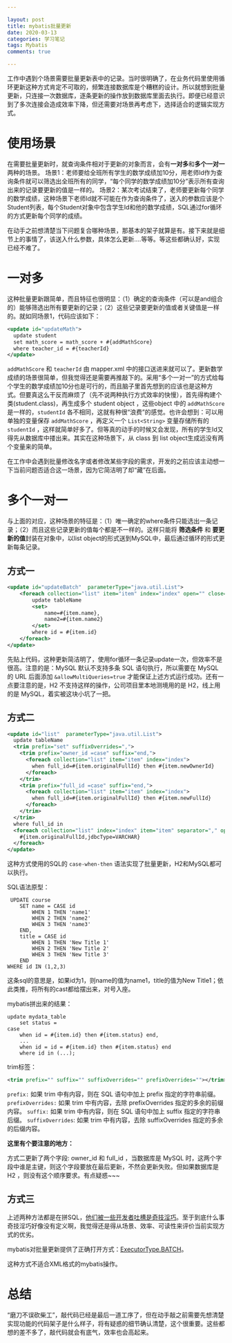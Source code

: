 ```yaml
---

layout: post
title: mybatis批量更新
date: 2020-03-13
categories: 学习笔记
tags: Mybatis
comments: true 

---
```


工作中遇到个场景需要批量更新表中的记录。当时很明确了，在业务代码里使用循环更新这种方式肯定不可取的，频繁连接数据库是个糟糕的设计。所以就想到批量更新，只连接一次数据库，逐条更新的操作放到数据库里面去执行。即便已经意识到了多次连接会造成效率下降，但还需要对场景再考虑下，选择适合的逻辑实现方式。

# 使用场景

在需要批量更新时，就查询条件相对于更新的对象而言，会有**一对多**和**多个一对一**两种的场景。
场景1：老师要给全班所有学生的数学成绩加10分，用老师Id作为查询条件就可以筛选出全班所有的同学，“每个同学的数学成绩加10分”表示所有查询出来的记录要更新的值是一样的。
场景2：某次考试结束了，老师要更新每个同学的数学成绩，这种场景下老师Id就不可能在作为查询条件了，送入的参数应该是个Student列表，每个Student对象中包含学生Id和他的数学成绩，SQL通过for循环的方式更新每个同学的成绩。

在动手之前想清楚当下问题复合哪种场景，那基本的架子就算是有。接下来就是细节上的事情了，该送入什么参数，具体怎么更新....等等。等这些都确认好，实现已经不难了。

# 一对多

这种批量更新跟简单，而且特征也很明显：（1）确定的查询条件（可以是and组合的）能够筛选出所有要更新的记录；（2）这些记录要更新的值或者关键值是一样的。就如同场景1，代码应该如下：

```xml
<update id="updateMath">
  update student
  set math_score = math_score + #{addMathScore}
  where teacher_id = #{teacherId}
</update>
```

`addMathScore` 和 `teacherId` 由 mapper.xml 中的接口送进来就可以了。更新数学成绩的场景很简单，但我觉得还是需要再推敲下的。采用“多个一对一”的方式给每个学生的数学成绩加10分也是可行的，而且脑子里首先想到的应该也是这种方式。但要真这么干反而麻烦了（先不说两种执行方式效率的快慢），首先得构建个类(student.class)，再生成多个 student object ，这些object 中的 `addMathScore` 是一样的，`studentId` 各不相同，这就有种很“浪费”的感觉。也许会想到：可以用单独的变量保存 `addMathScore` ，再定义一个 `List<String>` 变量存储所有的 `studentId` ，这样就简单好多了。但等真的动手的时候又会发现，所有的学生Id又得先从数据库中搂出来。其实在这种场景下，从 class 到 list object生成远没有两个变量来的简单。

在工作中会遇到批量修改名字或者修改某些字段的需求，开发的之前应该主动想一下当前问题否适合这一场景，因为它简洁明了却“藏”在后面。



# 多个一对一

与上面的对应，这种场景的特征是：（1）唯一确定的where条件只能选出一条记录；（2）而且这些记录更新的值每个都是不一样的。这样只能将 **筛选条件** 和 **要更新的值**封装在对象中，以list object的形式送到MySQL中，最后通过循环的形式更新每条记录。

## 方式一

```xml
<update id="updateBatch"  parameterType="java.util.List">  
    <foreach collection="list" item="item" index="index" open="" close="" separator=";">
        update tableName
        <set>
            name=#{item.name},
            name2=#{item.name2}
        </set>
        where id = #{item.id}
    </foreach>      
</update>
```

先贴上代码，这种更新简洁明了，使用for循环一条记录update一次，但效率不是很高。注意的是：MySQL 默认不支持多条 SQL 语句执行，所以需要在 MySQL 的 URL 后面添加 `&allowMultiQueries=true` 才能保证上述方式运行成功。还有一点要注意的是，H2 不支持这样的操作，公司项目里本地测境用的是 H2，线上用的是 MySQL，着实被这块小坑了一把。



## 方式二

```xml
<update id="list"  parameterType="java.util.List">
  update tableName
  <trim prefix="set" suffixOverrides=",">
    <trim prefix="owner_id =case" suffix="end,">
      <foreach collection="list" item="item" index="index">
        when full_id=#{item.originalFullId} then #{item.newOwnerId}
      </foreach>
    </trim>
    <trim prefix="full_id =case" suffix="end,">
      <foreach collection="list" item="item" index="index">
        when full_id=#{item.originalFullId} then #{item.newFullId}
      </foreach>
    </trim>
  </trim>
  where full_id in
  <foreach collection="list" index="index" item="item" separator="," open="(" close=")">
    #{item.originalFullId,jdbcType=VARCHAR}
  </foreach>
</update>
```

这种方式使用的SQL的 `case-when-then` 语法实现了批量更新，H2和MySQL都可以执行。

SQL语法原型：

```mysql
 UPDATE course
    SET name = CASE id 
        WHEN 1 THEN 'name1'
        WHEN 2 THEN 'name2'
        WHEN 3 THEN 'name3'
    END, 
    title = CASE id 
        WHEN 1 THEN 'New Title 1'
        WHEN 2 THEN 'New Title 2'
        WHEN 3 THEN 'New Title 3'
    END
WHERE id IN (1,2,3)
```

这条sql的意思是，如果id为1，则name的值为name1，title的值为New Title1；依此类推，将所有的cast都给摆出来，对号入座。

mybatis拼出来的结果：

```mysql
update mydata_table 
	set status = 
case
	when id = #{item.id} then #{item.status} end,
	...
	when id = id = #{item.id} then #{item.status} end
	where id in (...);
```

trim标签：

```xml
<trim prefix="" suffix="" suffixOverrides="" prefixOverrides=""></trim>
```

 `prefix:` 如果 trim 中有内容，则在 SQL 语句中加上 prefix 指定的字符串前缀。
`prefixOverrides:` 如果 trim 中有内容，去除 prefixOverrides 指定的多余的前缀内容。
`suffix:` 如果 trim 中有内容，则在 SQL 语句中加上 suffix 指定的字符串后缀。
`suffixOverrides`: 如果 trim 中有内容，去除 suffixOverrides 指定的多余的后缀内容。



**这里有个要注意的地方：**

方式二更新了两个字段: owner_id 和 full_id ，当数据库是 MySQL 时，这两个字段中谁是主键，则这个字段要放在最后更新，不然会更新失败。但如果数据库是 H2 ，则没有这个顺序要求。有点疑惑~~~



## 方式三

上述两种方法都是在拼SQL，[他们被一些开发者吐槽是奇技淫巧](https://blog.csdn.net/w605283073/article/details/83064000)。至于到底什么事奇技淫巧好像没有定义啊，我觉得还是得从场景、效率、可读性来评价当前实现方式的优劣。

mybatis对批量更新提供了正确打开方式：[ExecutorType.BATCH](https://github.com/mybatis/mybatis-3/blob/master/src/test/java/org/apache/ibatis/submitted/batch_keys/BatchKeysTest.java)。

这种方式不适合XML格式的mybatis操作。

# 总结

“磨刀不误砍柴工”，敲代码已经是最后一道工序了，但在动手敲之前需要先想清楚实现功能的代码架子是什么样子，将有疑惑的细节确认清楚，这个很重要。这些都想的差不多了，敲代码就会有底气，效率也会高起来。